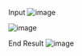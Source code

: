 Input
![image](https://github.com/user-attachments/assets/85deb7c8-061b-439d-8c22-bf2791f05a34)

![image](https://github.com/user-attachments/assets/f8fc43bf-bbc1-4244-9367-1d3a5d9aa7d7)


End Result 
![image](https://github.com/user-attachments/assets/213107f3-4d4a-454c-81c8-1d49357a06aa)
